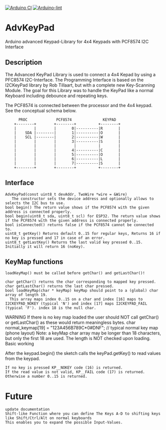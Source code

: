 [![Arduino CI](https://github.com/WK-Software56/AdvKeyPad/workflows/Arduino_CI/badge.svg)](https://github.com/marketplace/actions/arduino_ci)
[![Arduino-lint](https://github.com/WK-Software56/AdvKeyPad/actions/workflows/arduino-lint.yml/badge.svg)](https://github.com/WK-Software56/AdvKeyPad/actions/workflows/arduino-lint-action.yml)
# AdvKeyPad
Arduino advanced Keypad-Library for 4x4 Keypads with PCF8574 I2C Interface
## Description
The Advanced KeyPad Library is used to connect a 4x4 Kepad by using a PFC8574 I2C-Interface.
The Programming Interface is based on the I2CKeyPad library by Rob Tillaart, but with a complete
new Key-Scanning Module.
The goal for this Library was to handle the KeyPad like a normal Keyboard including debounce and repeating keys.

The PCF8574 is connected between the processor and the 4x4 keypad. See the conceptual schema below. 

          PROC             PCF8574              KEYPAD
        +--------+        +--------+          +--------+
        |        |        |       0|----------|R       |
        |    SDA |--------|       1|----------|O       |
        |    SCL |--------|       2|----------|W       |
        |        |        |       3|----------|S       |
        |        |        |        |          |        |
        |        |        |       4|----------|C       |
        |        |        |       5|----------|O       |
        |        |        |       6|----------|L       |
        |        |        |       7|----------|S       |
        +--------+        +--------+          +--------+ 

## Interface

    AdvKeyPad(const uint8_t devAddr, TwoWire *wire = &Wire) 
       The constructor sets the device address and optionally allows to selects the I2C bus to use.
    bool begin() The return value shows if the PCF8574 with the given address is connected properly.
    bool begin(uint8_t sda, uint8_t scl) for ESP32. The return value shows if the PCF8574 with the given address is connected properly.
    bool isConnected() returns false if the PCF8574 cannot be connected to.
    uint8_t getKey() Returns default 0..15 for regular keys, Returns 16 if no key is pressed and 17 in case of an error.
    uint8_t getLastKey() Returns the last valid key pressed 0..15. Initially it will return 16 (noKey).
    
## KeyMap functions

    loadKeyMap() must be called before getChar() and getLastChar()!

    char getChar() returns the char corresponding to mapped key pressed.
    char getLastChar() returns the last char pressed.
    bool loadKeyMap(char * keyMap) keyMap should point to a (global) char array of length 19. 
      This array maps index 0..15 on a char and index [16] maps to I2CKEYPAD_NOKEY (typical 'N') and index [17] maps I2CKEYPAD_FAIL (typical 'F'). index 18 is the null char.

WARNING If there is no key map loaded the user should NOT call getChar() or getLastChar() as these would return meaningless bytes.
char normal_keymap[19]  = "123A456B789C*0#DNF";   // typical normal key map (phone layout)
Note: a keyMap char array may be longer than 18 characters, but only the first 18 are used. The length is NOT checked upon loading.
Basic working

After the keypad.begin() the sketch calls the keyPad.getKey() to read values from the keypad.

    If no key is pressed KP__NOKEY code (16) is returned.
    If the read value is not valid, KP__FAIL code (17) is returned.
    Otherwise a number 0..15 is returned.

# Future

    update documentation
    Shift-like Function where you can define The Keys A-D to shifting keys like Shift/Ctrl/Alt on normal keyboards
    This enables you to expand the possible Input-Values.

